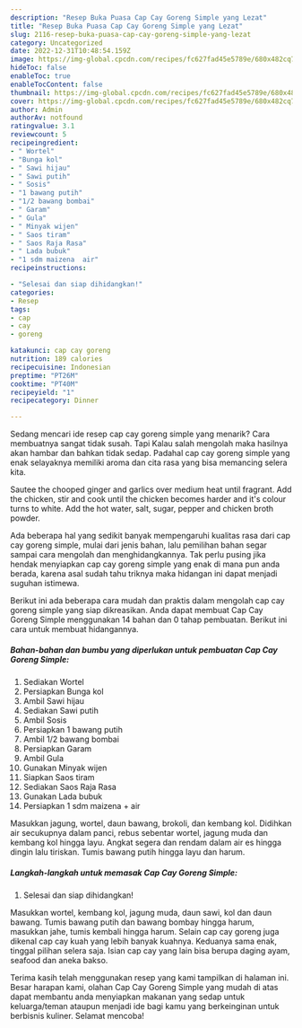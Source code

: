 ```yaml
---
description: "Resep Buka Puasa Cap Cay Goreng Simple yang Lezat"
title: "Resep Buka Puasa Cap Cay Goreng Simple yang Lezat"
slug: 2116-resep-buka-puasa-cap-cay-goreng-simple-yang-lezat
category: Uncategorized
date: 2022-12-31T10:48:54.159Z
image: https://img-global.cpcdn.com/recipes/fc627fad45e5789e/680x482cq70/cap-cay-goreng-simple-foto-resep-utama.jpg
hideToc: false
enableToc: true
enableTocContent: false
thumbnail: https://img-global.cpcdn.com/recipes/fc627fad45e5789e/680x482cq70/cap-cay-goreng-simple-foto-resep-utama.jpg
cover: https://img-global.cpcdn.com/recipes/fc627fad45e5789e/680x482cq70/cap-cay-goreng-simple-foto-resep-utama.jpg
author: Admin
authorAv: notfound
ratingvalue: 3.1
reviewcount: 5
recipeingredient:
- " Wortel"
- "Bunga kol"
- " Sawi hijau"
- " Sawi putih"
- " Sosis"
- "1 bawang putih"
- "1/2 bawang bombai"
- " Garam"
- " Gula"
- " Minyak wijen"
- " Saos tiram"
- " Saos Raja Rasa"
- " Lada bubuk"
- "1 sdm maizena  air"
recipeinstructions:

- "Selesai dan siap dihidangkan!"
categories:
- Resep
tags:
- cap
- cay
- goreng

katakunci: cap cay goreng 
nutrition: 189 calories
recipecuisine: Indonesian
preptime: "PT26M"
cooktime: "PT40M"
recipeyield: "1"
recipecategory: Dinner

---
```



Sedang mencari ide resep cap cay goreng simple yang menarik? Cara membuatnya sangat tidak susah. Tapi Kalau salah mengolah maka hasilnya akan hambar dan bahkan tidak sedap. Padahal cap cay goreng simple yang enak selayaknya memiliki aroma dan cita rasa yang bisa memancing selera kita.


Sautee the chooped ginger and garlics over medium heat until fragrant. Add the chicken, stir and cook until the chicken becomes harder and it&#39;s colour turns to white. Add the hot water, salt, sugar, pepper and chicken broth powder.

Ada beberapa hal yang sedikit banyak mempengaruhi kualitas rasa dari cap cay goreng simple, mulai dari jenis bahan, lalu pemilihan bahan segar sampai cara mengolah dan menghidangkannya. Tak perlu pusing jika hendak menyiapkan cap cay goreng simple yang enak di mana pun anda berada, karena asal sudah tahu triknya maka hidangan ini dapat menjadi suguhan istimewa.


Berikut ini ada beberapa cara mudah dan praktis dalam mengolah cap cay goreng simple yang siap dikreasikan. Anda dapat membuat Cap Cay Goreng Simple menggunakan 14 bahan dan 0 tahap pembuatan. Berikut ini cara untuk membuat hidangannya.

<!--inarticleads1-->

##### Bahan-bahan dan bumbu yang diperlukan untuk pembuatan Cap Cay Goreng Simple:

1. Sediakan  Wortel
1. Persiapkan Bunga kol
1. Ambil  Sawi hijau
1. Sediakan  Sawi putih
1. Ambil  Sosis
1. Persiapkan 1 bawang putih
1. Ambil 1/2 bawang bombai
1. Persiapkan  Garam
1. Ambil  Gula
1. Gunakan  Minyak wijen
1. Siapkan  Saos tiram
1. Sediakan  Saos Raja Rasa
1. Gunakan  Lada bubuk
1. Persiapkan 1 sdm maizena + air


Masukkan jagung, wortel, daun bawang, brokoli, dan kembang kol. Didihkan air secukupnya dalam panci, rebus sebentar wortel, jagung muda dan kembang kol hingga layu. Angkat segera dan rendam dalam air es hingga dingin lalu tiriskan. Tumis bawang putih hingga layu dan harum. 

<!--inarticleads2-->

##### Langkah-langkah untuk memasak Cap Cay Goreng Simple:


1. Selesai dan siap dihidangkan!

Masukkan wortel, kembang kol, jagung muda, daun sawi, kol dan daun bawang. Tumis bawang putih dan bawang bombay hingga harum, masukkan jahe, tumis kembali hingga harum. Selain cap cay goreng juga dikenal cap cay kuah yang lebih banyak kuahnya. Keduanya sama enak, tinggal pilihan selera saja. Isian cap cay yang lain bisa berupa daging ayam, seafood dan aneka bakso. 

Terima kasih telah menggunakan resep yang kami tampilkan di halaman ini. Besar harapan kami, olahan Cap Cay Goreng Simple yang mudah di atas dapat membantu anda menyiapkan makanan yang sedap untuk keluarga/teman ataupun menjadi ide bagi kamu yang berkeinginan untuk berbisnis kuliner. Selamat mencoba!
